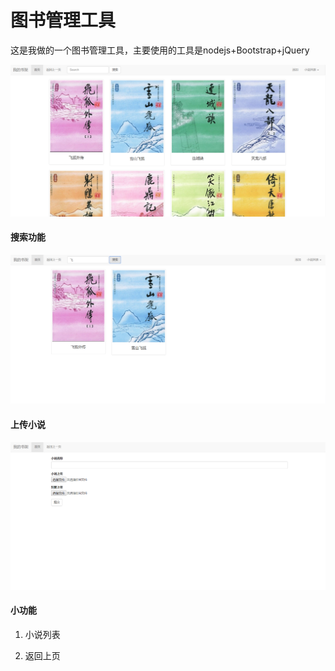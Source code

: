 # 图书管理工具

这是我做的一个图书管理工具，主要使用的工具是nodejs+Bootstrap+jQuery

![image](https://raw.githubusercontent.com/Newway1997/ManageBooks/master/img/index.PNG)

#### 搜索功能

![image](https://raw.githubusercontent.com/Newway1997/ManageBooks/master/img/search.PNG)


#### 上传小说

![image](https://raw.githubusercontent.com/Newway1997/ManageBooks/master/img/upload.PNG)

#### 小功能
1. 小说列表

2. 返回上页
